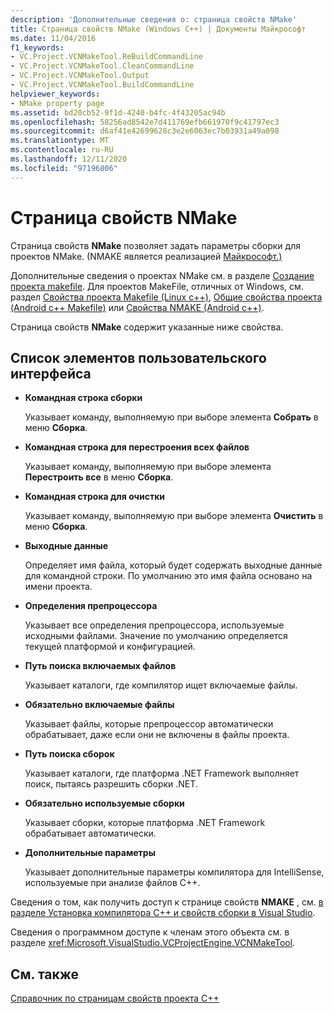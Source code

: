 ```yaml
---
description: 'Дополнительные сведения о: страница свойств NMake'
title: Страница свойств NMake (Windows C++) | Документы Майкрософт
ms.date: 11/04/2016
f1_keywords:
- VC.Project.VCNMakeTool.ReBuildCommandLine
- VC.Project.VCNMakeTool.CleanCommandLine
- VC.Project.VCNMakeTool.Output
- VC.Project.VCNMakeTool.BuildCommandLine
helpviewer_keywords:
- NMake property page
ms.assetid: bd20cb52-9f1d-4240-b4fc-4f43205ac94b
ms.openlocfilehash: 58256ad8542e7d411769efb661970f9c41797ec3
ms.sourcegitcommit: d6af41e42699628c3e2e6063ec7b03931a49a098
ms.translationtype: MT
ms.contentlocale: ru-RU
ms.lasthandoff: 12/11/2020
ms.locfileid: "97196806"
---
```

# <a name="nmake-property-page"></a>Страница свойств NMake

Страница свойств **NMake** позволяет задать параметры сборки для проектов NMake. (NMAKE является реализацией [Майкрософт.)](https://wikipedia.org/wiki/Make_(software))

Дополнительные сведения о проектах NMake см. в разделе [Создание проекта makefile](creating-a-makefile-project.md). Для проектов MakeFile, отличных от Windows, см. раздел [Свойства проекта Makefile (Linux c++)](../../linux/prop-pages/makefile-linux.md), [Общие свойства проекта (Android c++ Makefile)](/visualstudio/cross-platform/general-makefile-android-prop-page) или [Свойства NMAKE (Android c++)](/visualstudio/cross-platform/nmake-android-prop-page).

Страница свойств **NMake** содержит указанные ниже свойства.

## <a name="uielement-list"></a>Список элементов пользовательского интерфейса

- **Командная строка сборки**

   Указывает команду, выполняемую при выборе элемента **Собрать** в меню **Сборка**.

- **Командная строка для перестроения всех файлов**

   Указывает команду, выполняемую при выборе элемента **Перестроить все** в меню **Сборка**.

- **Командная строка для очистки**

   Указывает команду, выполняемую при выборе элемента **Очистить** в меню **Сборка**.

- **Выходные данные**

   Определяет имя файла, который будет содержать выходные данные для командной строки. По умолчанию это имя файла основано на имени проекта.

- **Определения препроцессора**

   Указывает все определения препроцессора, используемые исходными файлами. Значение по умолчанию определяется текущей платформой и конфигурацией.

- **Путь поиска включаемых файлов**

   Указывает каталоги, где компилятор ищет включаемые файлы.

- **Обязательно включаемые файлы**

   Указывает файлы, которые препроцессор автоматически обрабатывает, даже если они не включены в файлы проекта.

- **Путь поиска сборок**

   Указывает каталоги, где платформа .NET Framework выполняет поиск, пытаясь разрешить сборки .NET.

- **Обязательно используемые сборки**

   Указывает сборки, которые платформа .NET Framework обрабатывает автоматически.

- **Дополнительные параметры**

   Указывает дополнительные параметры компилятора для IntelliSense, используемые при анализе файлов C++.

Сведения о том, как получить доступ к странице свойств **NMAKE** , см. [в разделе Установка компилятора C++ и свойств сборки в Visual Studio](../working-with-project-properties.md).

Сведения о программном доступе к членам этого объекта см. в разделе <xref:Microsoft.VisualStudio.VCProjectEngine.VCNMakeTool>.

## <a name="see-also"></a>См. также

[Справочник по страницам свойств проекта C++](property-pages-visual-cpp.md)<br>
